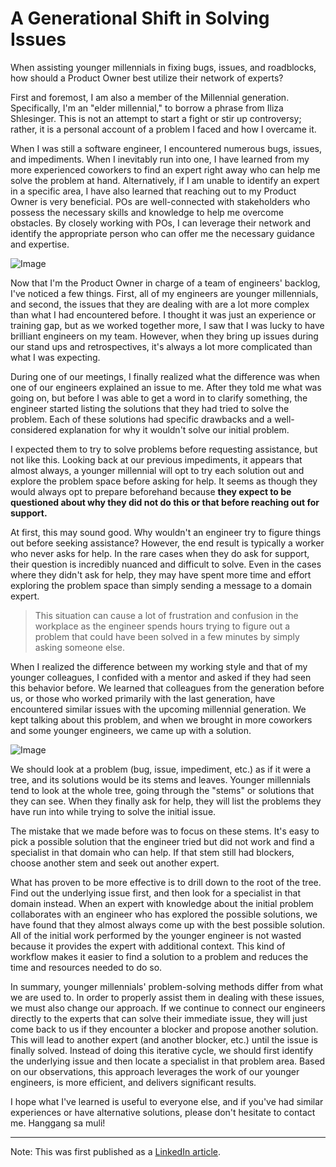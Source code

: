 # A Generational Shift in Solving Issues

<!--more-->

When assisting younger millennials in fixing bugs, issues, and roadblocks, how should a Product Owner best utilize their network of experts?

First and foremost, I am also a member of the Millennial generation. Specifically, I'm an "elder millennial," to borrow a phrase from Iliza Shlesinger. This is not an attempt to start a fight or stir up controversy; rather, it is a personal account of a problem I faced and how I overcame it.

When I was still a software engineer, I encountered numerous bugs, issues, and impediments. When I inevitably run into one, I have learned from my more experienced coworkers to find an expert right away who can help me solve the problem at hand. Alternatively, if I am unable to identify an expert in a specific area, I have also learned that reaching out to my Product Owner is very beneficial. POs are well-connected with stakeholders who possess the necessary skills and knowledge to help me overcome obstacles. By closely working with POs, I can leverage their network and identify the appropriate person who can offer me the necessary guidance and expertise.

![Image](/images/generational-shift-in-solving-issues-2.jpg)

Now that I'm the Product Owner in charge of a team of engineers' backlog, I've noticed a few things. First, all of my engineers are younger millennials, and second, the issues that they are dealing with are a lot more complex than what I had encountered before. I thought it was just an experience or training gap, but as we worked together more, I saw that I was lucky to have brilliant engineers on my team. However, when they bring up issues during our stand ups and retrospectives, it's always a lot more complicated than what I was expecting.

During one of our meetings, I finally realized what the difference was when one of our engineers explained an issue to me. After they told me what was going on, but before I was able to get a word in to clarify something, the engineer started listing the solutions that they had tried to solve the problem. Each of these solutions had specific drawbacks and a well-considered explanation for why it wouldn't solve our initial problem.

I expected them to try to solve problems before requesting assistance, but not like this. Looking back at our previous impediments, it appears that almost always, a younger millennial will opt to try each solution out and explore the problem space before asking for help. It seems as though they would always opt to prepare beforehand because **they expect to be questioned about why they did not do this or that before reaching out for support.**

At first, this may sound good. Why wouldn't an engineer try to figure things out before seeking assistance? However, the end result is typically a worker who never asks for help. In the rare cases when they do ask for support, their question is incredibly nuanced and difficult to solve. Even in the cases where they didn't ask for help, they may have spent more time and effort exploring the problem space than simply sending a message to a domain expert.

> This situation can cause a lot of frustration and confusion in the workplace as the engineer spends hours trying to figure out a problem that could have been solved in a few minutes by simply asking someone else.

When I realized the difference between my working style and that of my younger colleagues, I confided with a mentor and asked if they had seen this behavior before. We learned that colleagues from the generation before us, or those who worked primarily with the last generation, have encountered similar issues with the upcoming millennial generation. We kept talking about this problem, and when we brought in more coworkers and some younger engineers, we came up with a solution.

![Image](/images/generational-shift-in-solving-issues-3.jpg)

We should look at a problem (bug, issue, impediment, etc.) as if it were a tree, and its solutions would be its stems and leaves. Younger millennials tend to look at the whole tree, going through the "stems" or solutions that they can see. When they finally ask for help, they will list the problems they have run into while trying to solve the initial issue.

The mistake that we made before was to focus on these stems. It's easy to pick a possible solution that the engineer tried but did not work and find a specialist in that domain who can help. If that stem still had blockers, choose another stem and seek out another expert.

What has proven to be more effective is to drill down to the root of the tree. Find out the underlying issue first, and then look for a specialist in that domain instead. When an expert with knowledge about the initial problem collaborates with an engineer who has explored the possible solutions, we have found that they almost always come up with the best possible solution. All of the initial work performed by the younger engineer is not wasted because it provides the expert with additional context. This kind of workflow makes it easier to find a solution to a problem and reduces the time and resources needed to do so.

In summary, younger millennials' problem-solving methods differ from what we are used to. In order to properly assist them in dealing with these issues, we must also change our approach. If we continue to connect our engineers directly to the experts that can solve their immediate issue, they will just come back to us if they encounter a blocker and propose another solution. This will lead to another expert (and another blocker, etc.) until the issue is finally solved. Instead of doing this iterative cycle, we should first identify the underlying issue and then locate a specialist in that problem area. Based on our observations, this approach leverages the work of our younger engineers, is more efficient, and delivers significant results.

I hope what I've learned is useful to everyone else, and if you've had similar experiences or have alternative solutions, please don't hesitate to contact me. Hanggang sa muli!

----
Note: This was first published as a [LinkedIn article](https://www.linkedin.com/pulse/generational-shift-solving-issues-erik-gaius-capistrano).
